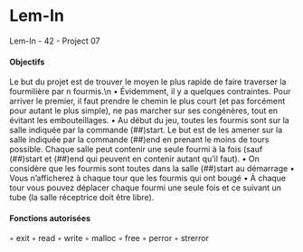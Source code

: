 # Lem-In
Lem-In - 42 - Project 07

#### Objectifs

Le but du projet est de trouver le moyen le plus rapide de faire traverser la fourmilière
par n fourmis.\n
• Évidemment, il y a quelques contraintes. Pour arriver le premier, il faut prendre le
chemin le plus court (et pas forcément pour autant le plus simple), ne pas marcher
sur ses congénères, tout en évitant les embouteillages.
• Au début du jeu, toutes les fourmis sont sur la salle indiquée par la commande
(##)start. Le but est de les amener sur la salle indiquée par la commande (##)end en
prenant le moins de tours possible. Chaque salle peut contenir une seule fourmi à
la fois (sauf (##)start et (##)end qui peuvent en contenir autant qu’il faut).
• On considère que les fourmis sont toutes dans la salle (##)start au démarrage
• Vous n’afficherez à chaque tour que les fourmis qui ont bougé
• À chaque tour vous pouvez déplacer chaque fourmi une seule fois et ce suivant un
tube (la salle réceptrice doit être libre).

#### Fonctions autorisées

◦ exit
◦ read
◦ write
◦ malloc 
◦ free
◦ perror
◦ strerror
